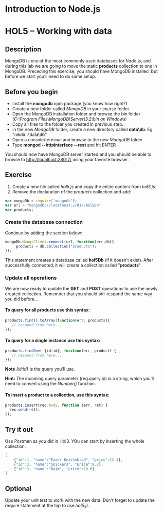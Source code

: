 # Introduction to Node.js
# HOL5 – Working with data
## Description
MongoDB is one of the most commonly used databases for Node.js, and during this lab we are going to move the static **products** collection to one in MongoDB. Preceding this exercise, you should have MongoDB installed, but before we start you’ll need to do some setup.
## Before you begin
* Install the **mongodb** npm package (you know how right?)
* Create a new folder called *MongoDB* in your course folder.
* Open the MongoDB installation folder and browse the bin folder (*C:\Program Files\MongoDB\Server\3.2\bin on Windows*)
* Copy all files to the folder you created in previous step.
* In the new *MongoDB* folder, create a new directory called **data\db**. Eg "mkdir .\data\db"
* Open a console/terminal and browse to the new *MongoDB* folder
* Type **mongod --httpinterface --rest** and hit ENTER

You should now have MongoDB server started and you should be able to browse to [http://localhost:28017/](http://localhost:28017/) using your favorite browser.

## Exercise 
1. Create a new file called *hol5.js* and copy the entire content from *hol3.js*
2. Remove the declaration of the *products* collection and add:
```js
var mongoDb = require('mongodb');
var url = "mongodb://localhost:27017/hol5Db"
var products;
```
### Create the database connection
Continue by adding the section below:
```js
mongoDb.MongoClient.connect(url, function(err,db){
     products = db.collection("products");
});
```
This statement creates a database called **hol5Db** (if it doesn't exist). After successfully connected, it will create a collection called "**products**".

### Update all operations
We are now ready to update the **GET** and **POST** operations to use the newly created collection. Remember that you should still respond the same way you did before…

#### To query for **all** products use this syntax:
```js
products.find().toArray(function(err, products){
   // respond from here...
});
```
#### To query for a single instance use this syntax:
```js
products.findOne( {id:id}, function(err, product) {
   // respond from here...
});
```
**Note** *{id:id}* is the query you'll use.

**Hint:** The incoming query parameter (req.query.id) is a string, which you’ll need to convert using the *Number()* function. 

#### To insert a product to a collection, use this syntax:
```js
products.insert(req.body, function (err, ret) {  
  res.send(ret);
});
```

 
## Try it out
Use Postman as you did in Hol3. YOu can start by inserting the whole collection:
```js
[
    {"id":1, "name":"Fazer Kexchoklad", "price":12.4},
    {"id":2, "name":"Snickers", "price":8.2},
    {"id":3, "name":"Dajm", "price":19.0}
]
```

## Optional
Update your unit test to work with the new data. Don't forget to update the require statement at the top to use *hol5.js*
